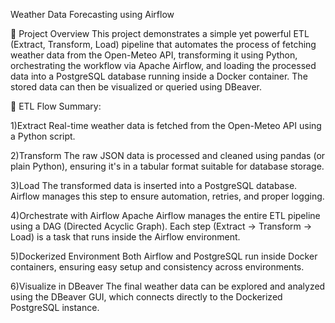 Weather Data Forecasting using Airflow

📌 Project Overview
This project demonstrates a simple yet powerful ETL (Extract, Transform, Load) pipeline that automates the process of fetching weather data from the Open-Meteo API, transforming it using Python, orchestrating the workflow via Apache Airflow, and loading the processed data into a PostgreSQL database running inside a Docker container. The stored data can then be visualized or queried using DBeaver.

🔄 ETL Flow Summary:

1)Extract
Real-time weather data is fetched from the Open-Meteo API using a Python script.

2)Transform
The raw JSON data is processed and cleaned using pandas (or plain Python), ensuring it's in a tabular format suitable for database storage.

3)Load
The transformed data is inserted into a PostgreSQL database. Airflow manages this step to ensure automation, retries, and proper logging.

4)Orchestrate with Airflow
Apache Airflow manages the entire ETL pipeline using a DAG (Directed Acyclic Graph). Each step (Extract → Transform → Load) is a task that runs inside the Airflow environment.

5)Dockerized Environment
Both Airflow and PostgreSQL run inside Docker containers, ensuring easy setup and consistency across environments.

6)Visualize in DBeaver
The final weather data can be explored and analyzed using the DBeaver GUI, which connects directly to the Dockerized PostgreSQL instance.

